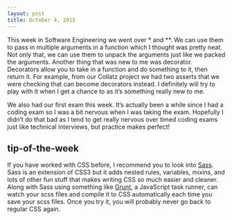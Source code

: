 ```yaml
---
layout: post
title: October 4, 2015
---
```


This week in Software Engineering we went over * and **. We can use them to pass in multiple arguments in a function which I thought was pretty neat. Not only that, we can use them to unpack the arguments just like we packed the arguments. Another thing that was new to me was decorator. Decorators allow you to take in a function and do something to it, then return it. For example, from our Collatz project we had two asserts that we were checking that can become decorators instead. I definitely will try to play with it when I get a chance to as it’s something really new to me.

We also had our first exam this week. It’s actually been a while since I had a coding exam so I was a bit nervous when I was taking the exam. Hopefully I didn’t do that bad as I tend to get really nervous over timed coding exams just like technical interviews, but practice makes perfect!


## tip-of-the-week

If you have worked with CSS before, I recommend you to look into [Sass](http://sass-lang.com/). Sass is an extension of CSS3 but it adds nested rules, variables, mixins, and lots of other fun stuff that makes writing CSS so much easier and cleaner. Along with Sass using something like [Grunt](http://gruntjs.com/), a JavaScript task runner, can watch your scss files and compile it to CSS automatically each time you save your scss files. Once you try it, you will probably never go back to regular CSS again.
